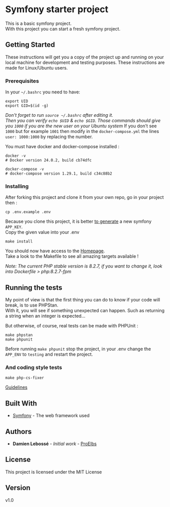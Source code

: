# Symfony starter project

This is a basic symfony project.  
With this project you can start a fresh symfony project.

## Getting Started

These instructions will get you a copy of the project up and running on your local machine for development and testing purposes.
These instructions are made for Linux/Ubuntu users.

### Prerequisites

In your `~/.bashrc` you need to have:

```
export UID
export GID=$(id -g)
```

_Don't forget to run `source ~/.bashrc` after editing it._  
_Then you can verify `echo $UID` & `echo $GID`. Those commands should give you `1000` if you are the new user on your Ubuntu system_
If you don't see `1000` but for example `1001` then modify in the `docker-compose.yml` the lines `user: 1000:1000` by replacing the number.

You must have docker and docker-compose installed :

```shell
docker -v
# Docker version 24.0.2, build cb74dfc

docker-compose -v
# docker-compose version 1.29.1, build c34c88b2
```

### Installing

After forking this project and clone it from your own repo, go in your project then :
```shell
cp .env.example .env
```

Because you clone this project, it is better [to generate](http://nux.net/secret) a new symfony `APP_KEY`.  
Copy the given value into your .env

```shell
make install
```

You should now have access to the [Homepage](http://localhost/).  
Take a look to the Makefile to see all amazing targets available !

*Note: The current PHP stable version is 8.2.7, if you want to change it, look into Dockerfile > php:8.2.7-fpm*

## Running the tests

My point of view is that the first thing you can do to know if your code will break, is to use PHPStan.  
With it, you will see if something unexpected can happen. Such as returning a string when an integer is expected...

But otherwise, of course, real tests can be made with PHPUnit :
```shell
make phpstan
make phpunit
```

Before running `make phpunit` stop the project, in your .env change the `APP_ENV` to `testing` and restart the project.

### And coding style tests

```shell
make php-cs-fixer
```

[Guidelines](https://spatie.be/guidelines/laravel-php)

## Built With

* [Symfony](https://symfony.com/) - The web framework used

## Authors

* **Damien Lebossé** - *Initial work* - [ProElbs](https://github.com/ProElbs)

## License

This project is licensed under the MIT License

## Version
v1.0